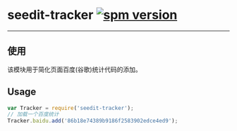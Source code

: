 # seedit-tracker [![spm version](https://moekit.timo.today/badge/seedit-tracker)](https://moekit.timo.today/package/seedit-tracker)

---



## 使用

该模块用于简化页面百度(谷歌)统计代码的添加。


## Usage

```js
var Tracker = require('seedit-tracker');
// 加载一个百度统计
Tracker.baidu.add('86b18e74389b9186f2583902edce4ed9');
```
